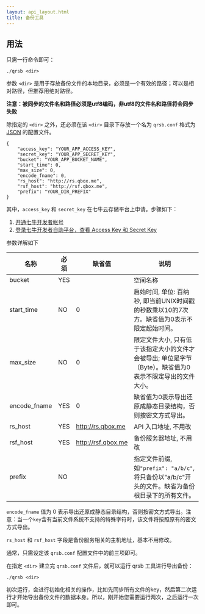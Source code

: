 ```yaml
---
layout: api_layout.html
title: 备份工具
---
```



## 用法

只需一行命令即可：

    ./qrsb <dir>

参数 `<dir>` 是用于存放备份文件的本地目录，必须是一个有效的路径；可以是相对路径，但推荐用绝对路径。

**注意：被同步的文件名和路径必须是utf8编码，非utf8的文件名和路径将会同步失败**

除指定的 `<dir>` 之外，还必须在该 `<dir>` 目录下存放一个名为 `qrsb.conf` 格式为 [JSON](http://json.org/) 的配置文件。

    {
        "access_key": "YOUR_APP_ACCESS_KEY",
        "secret_key": "YOUR_APP_SECRET_KEY",
        "bucket": "YOUR_APP_BUCKET_NAME",
        "start_time": 0,
        "max_size": 0,
        "encode_fname": 0,
        "rs_host": "http://rs.qbox.me",
        "rsf_host": "http://rsf.qbox.me",
        "prefix": "YOUR_DIR_PREFIX"
    }

其中，`access_key` 和 `secret_key` 在七牛云存储平台上申请。步骤如下：

1. [开通七牛开发者帐号](https://portal.qiniu.com/)
2. [登录七牛开发者自助平台，查看 Access Key 和 Secret Key](https://portal.qiniu.com/setting/key)

参数详解如下

名称         | 必须     | 缺省值             | 说明
-------------|----------|--------------------|---------------------------------------------------------------------------------------------------------
bucket       | YES      |                    | 空间名称
start_time   | NO       | 0                  | 启始时间, 单位: 百纳秒, 即当前UNIX时间戳的秒数乘以10的7次方。缺省值为0表示不限定起始时间。
max_size     | NO       | 0                  | 限定文件大小, 只有低于该指定大小的文件才会被导出; 单位是字节（Byte）。缺省值为0表示不限定导出的文件大小。
encode_fname | YES      | 0                  | 缺省值为0表示导出还原成静态目录结构，否则按密文方式导出。
rs_host      | YES      | http://rs.qbox.me  | API 入口地址, 不用改
rsf_host     | YES      | http://rsf.qbox.me | 备份服务器地址, 不用改
prefix       | NO       |                    | 指定文件前缀, 如`"prefix": "a/b/c"`, 将只备份以"a/b/c"开头的文件。缺省为备份根目录下的所有文件。

`encode_fname` 值为 0 表示导出还原成静态目录结构，否则按密文方式导出。注意：当一个`key`含有当前文件系统不支持的特殊字符时，该文件将按照原有的密文方式导出。

`rs_host` 和 `rsf_host` 字段是备份服务相关的主机地址，基本不用修改。

通常，只需设定该 `qrsb.conf` 配置文件中的前三项即可。


在指定 `<dir>` 建立完 `qrsb.conf` 文件后，就可以运行 qrsb 工具进行导出备份：

    ./qrsb <dir>

初次运行，会进行初始化相关的操作，比如先同步所有文件的key，然后第二次运行才开始导出备份文件的数据本身。所以，刚开始您需要运行两次，之后运行一次即可。
